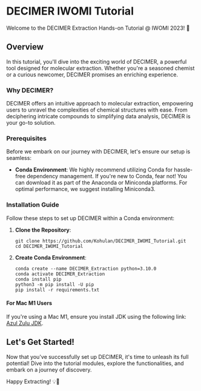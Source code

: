 # DECIMER IWOMI Tutorial

Welcome to the DECIMER Extraction Hands-on Tutorial @ IWOMI 2023! 🎉

## Overview

In this tutorial, you'll dive into the exciting world of DECIMER, a powerful tool designed for molecular extraction. Whether you're a seasoned chemist or a curious newcomer, DECIMER promises an enriching experience.

### Why DECIMER?

DECIMER offers an intuitive approach to molecular extraction, empowering users to unravel the complexities of chemical structures with ease. From deciphering intricate compounds to simplifying data analysis, DECIMER is your go-to solution.

### Prerequisites

Before we embark on our journey with DECIMER, let's ensure our setup is seamless:

- **Conda Environment**: We highly recommend utilizing Conda for hassle-free dependency management. If you're new to Conda, fear not! You can download it as part of the Anaconda or Miniconda platforms. For optimal performance, we suggest installing Miniconda3.

### Installation Guide

Follow these steps to set up DECIMER within a Conda environment:

1. **Clone the Repository**:
   ```shell
   git clone https://github.com/Kohulan/DECIMER_IWOMI_Tutorial.git
   cd DECIMER_IWOMI_Tutorial
   ```
2. **Create Conda Environment**:
   ```shell
   conda create --name DECIMER_Extraction python=3.10.0
   conda activate DECIMER_Extraction
   conda install pip
   python3 -m pip install -U pip
   pip install -r requirements.txt
   ```


#### For Mac M1 Users

If you're using a Mac M1, ensure you install JDK using the following link: [Azul Zulu JDK](https://www.azul.com/downloads/?os=macos&architecture=arm-64-bit&package=jdk#zulu).

## Let's Get Started!

Now that you've successfully set up DECIMER, it's time to unleash its full potential! Dive into the tutorial modules, explore the functionalities, and embark on a journey of discovery.

Happy Extracting! 💡🔬
